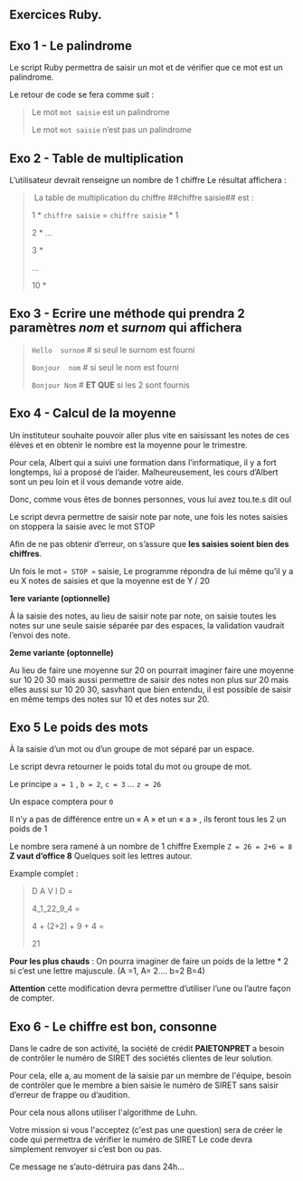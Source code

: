 ## Exercices Ruby.

## Exo 1 - Le palindrome

Le script Ruby permettra de saisir un mot et de vérifier que ce mot est un palindrome.

Le retour de code se fera comme suit :

> Le mot `mot saisie` est un palindrome
>
> Le mot `mot saisie` n’est pas un palindrome

## Exo 2 - Table de multiplication

L’utilisateur devrait renseigne un nombre de 1 chiffre
Le résultat affichera :

> La table de multiplication du chiffre ##chiffre saisie## est :
>
> 1 * `chiffre saisie` = `chiffre saisie` * 1
>
> 2 * …
>
> 3 *
>
> …
> >
> 10 *

## Exo 3 - Ecrire une méthode qui prendra 2 paramètres *nom* et *surnom* qui affichera

> `Hello  surnom`     # si seul le surnom est fourni
>
> `Bonjour  nom` #   si seul le nom est fourni
>
> `Bonjour Nom` # **ET QUE** si les 2 sont fournis

## Exo 4 - Calcul de la moyenne

Un instituteur souhaite pouvoir aller plus vite en saisissant les notes de ces élèves et en obtenir le nombre est la moyenne pour le trimestre.

Pour cela, Albert qui a suivi une formation dans l’informatique, il y a fort longtemps, lui a proposé de l’aider. Malheureusement, les cours d’Albert sont un peu loin et il vous demande votre aide.

Donc, comme vous êtes de bonnes personnes, vous lui avez tou.te.s dit ouI

Le script devra permettre de saisir note par note,  une fois les notes saisies on stoppera la saisie avec le mot STOP

Afin de ne pas obtenir d’erreur, on s’assure que __les saisies soient bien des chiffres__.

Un fois le mot `« STOP »`  saisie,
Le programme répondra de lui même qu’il y a eu X notes de saisies et que la moyenne est de Y / 20

__1ere variante  (optionnelle)__

À la saisie des notes, au lieu de saisir note par note, on saisie toutes les notes sur une seule saisie séparée par des espaces, la validation vaudrait l’envoi des note.

__2eme variante (optonnelle)__

Au lieu de faire une moyenne sur 20 on pourrait imaginer faire une moyenne sur 10 20 30 mais aussi permettre de saisir des notes non plus sur 20 mais elles aussi sur 10 20 30, sasvhant que bien entendu, il est possible de saisir en même temps des notes sur 10 et des notes sur 20.

## Exo 5 Le poids des mots

À la saisie d’un mot ou d’un groupe de mot séparé par un espace.

Le script devra retourner le poids total du mot ou groupe de mot.

Le principe `a = 1` , `b = 2`, `c = 3` … `z = 26`

Un espace comptera pour `0`

Il n’y a pas de différence entre un « A » et un « a » , ils feront tous les 2 un poids de 1

Le nombre sera ramené à un nombre de 1 chiffre
Exemple `Z = 26 = 2+6 = 8`
**Z vaut d’office 8**
Quelques soit les lettres autour.

Example complet :
> D A V I D  =
>
> 4_1_22_9_4 =
>
> 4 + (2+2) + 9 + 4 =
>
> 21

**Pour les plus chauds** :
On pourra imaginer de faire un poids de la lettre * 2 si c’est une lettre majuscule.
(A =1, A= 2….  b=2 B=4)

**Attention** cette modification devra permettre d’utiliser l’une ou l’autre façon de compter.

## Exo 6 - Le chiffre est bon, consonne

Dans le cadre de son activité, la société de crédit **PAIETONPRET** a besoin de contrôler le numéro de SIRET des sociétés clientes de leur solution.

Pour cela, elle a, au moment de la saisie par un membre de l'équipe, besoin de contrôler que le membre a bien saisie le numéro de SIRET sans saisir d’erreur de frappe ou d’audition.

Pour cela nous allons utiliser l'algorithme de Luhn.

Votre mission si vous l'acceptez (c'est pas une question) sera de  créer le code qui permettra de vérifier le numéro de SIRET
Le code devra simplement renvoyer  si c’est bon ou pas.

Ce message ne s’auto-détruira pas dans 24h...